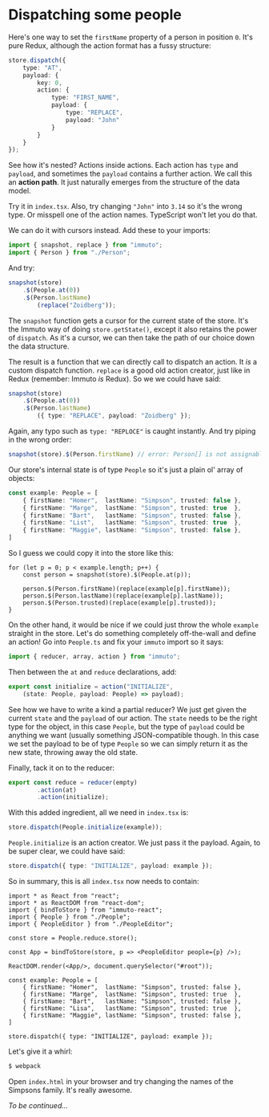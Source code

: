 # Dispatching some people

Here's one way to set the `firstName` property of a person in position `0`. It's pure Redux, although the action format has a fussy structure:

```ts
store.dispatch({
    type: "AT",
    payload: {
        key: 0,
        action: {
            type: "FIRST_NAME", 
            payload: { 
                type: "REPLACE", 
                payload: "John" 
            }
        }
    }
});
```

See how it's nested? Actions inside actions. Each action has `type` and `payload`, and sometimes the `payload` contains a further action. We call this an **action path**. It just naturally emerges from the structure of the data model.

Try it in `index.tsx`. Also, try changing `"John"` into `3.14` so it's the wrong type. Or misspell one of the action names. TypeScript won't let you do that.

We can do it with cursors instead. Add these to your imports:

```ts
import { snapshot, replace } from "immuto";
import { Person } from "./Person";
```

And try:

```ts
snapshot(store)
    .$(People.at(0))
    .$(Person.lastName)
        (replace("Zoidberg"));
```

The `snapshot` function gets a cursor for the current state of the store. It's the Immuto way of doing `store.getState()`, except it also retains the power of `dispatch`. As it's a cursor, we can then take the path of our choice down the data structure.

The result is a function that we can directly call to dispatch an action. It *is* a custom dispatch function. `replace` is a good old action creator, just like in Redux (remember: Immuto *is* Redux). So we we could have said:

```ts
snapshot(store)
    .$(People.at(0))
    .$(Person.lastName)
        ({ type: "REPLACE", payload: "Zoidberg" });
```

Again, any typo such as `type: "REPLOCE"` is caught instantly. And try piping in the wrong order:

```ts
snapshot(store).$(Person.firstName) // error: Person[] is not assignable to Person
```

Our store's internal state is of type `People` so it's just a plain ol' array of objects:

```ts
const example: People = [
    { firstName: "Homer",  lastName: "Simpson", trusted: false },
    { firstName: "Marge",  lastName: "Simpson", trusted: true  },
    { firstName: "Bart",   lastName: "Simpson", trusted: false },
    { firstName: "List",   lastName: "Simpson", trusted: true  },
    { firstName: "Maggie", lastName: "Simpson", trusted: false },
]
```

So I guess we could copy it into the store like this:

```
for (let p = 0; p < example.length; p++) {
    const person = snapshot(store).$(People.at(p));

    person.$(Person.firstName)(replace(example[p].firstName));
    person.$(Person.lastName)(replace(example[p].lastName));
    person.$(Person.trusted)(replace(example[p].trusted));
}
```

On the other hand, it would be nice if we could just throw the whole `example` straight in the store. Let's do something completely off-the-wall and define an action! Go into `People.ts` and fix your `immuto` import so it says:

```ts
import { reducer, array, action } from "immuto";
```

Then between the `at` and `reduce` declarations, add:

```ts
export const initialize = action("INITIALIZE", 
    (state: People, payload: People) => payload);
```

See how we have to write a kind a partial reducer? We just get given the current `state` and the `payload` of our action. The `state` needs to be the right type for the object, in this case `People`, but the type of `payload` could be anything we want (usually something JSON-compatible though. In this case we set the payload to be of type `People` so we can simply return it as the new state, throwing away the old state.

Finally, tack it on to the reducer:

```ts
export const reduce = reducer(empty)
        .action(at)
        .action(initialize);
```

With this added ingredient, all we need in `index.tsx` is:

```ts
store.dispatch(People.initialize(example));
```

`People.initialize` is an action creator. We just pass it the payload. Again, to be super clear, we could have said:

```ts
store.dispatch({ type: "INITIALIZE", payload: example });
```

So in summary, this is all `index.tsx` now needs to contain:

```tsx
import * as React from "react";
import * as ReactDOM from "react-dom";
import { bindToStore } from "immuto-react";
import { People } from "./People";
import { PeopleEditor } from "./PeopleEditor";

const store = People.reduce.store();

const App = bindToStore(store, p => <PeopleEditor people={p} />);

ReactDOM.render(<App/>, document.querySelector("#root"));

const example: People = [
    { firstName: "Homer",  lastName: "Simpson", trusted: false },
    { firstName: "Marge",  lastName: "Simpson", trusted: true  },
    { firstName: "Bart",   lastName: "Simpson", trusted: false },
    { firstName: "Lisa",   lastName: "Simpson", trusted: true  },
    { firstName: "Maggie", lastName: "Simpson", trusted: false },
]

store.dispatch({ type: "INITIALIZE", payload: example });
```

Let's give it a whirl:

```bash
$ webpack
```

Open `index.html` in your browser and try changing the names of the Simpsons family. It's really awesome.

*To be continued...*